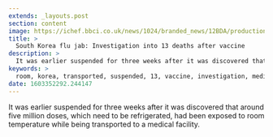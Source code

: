 ```yaml
--- 
extends: _layouts.post 
section: content 
image: https://ichef.bbci.co.uk/news/1024/branded_news/12BDA/production/_115026767_3ef97069-7bdf-4030-9061-f3c26950f553.jpg 
title: > 
  South Korea flu jab: Investigation into 13 deaths after vaccine 
description: > 
  It was earlier suspended for three weeks after it was discovered that around five million doses, which need to be refrigerated, had been exposed to room temperature while being transported to a medical facility. 
keywords: > 
  room, korea, transported, suspended, 13, vaccine, investigation, medical, deaths, weeks, facility, temperature, refrigerated, need, jab, million, flu, south 
date: 1603352292.244147 
--- 
```

<div><p>It was earlier suspended for three weeks after it was discovered that around five million doses, which need to be refrigerated, had been exposed to room temperature while being transported to a medical facility.</p></div>